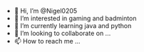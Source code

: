 - 👋 Hi, I’m @Nigel0205
- 👀 I’m interested in gaming and badminton
- 🌱 I’m currently learning java and python
- 💞️ I’m looking to collaborate on ...
- 📫 How to reach me ...

<!---
Nigel0205/Nigel0205 is a ✨ special ✨ repository because its `README.md` (this file) appears on your GitHub profile.
You can click the Preview link to take a look at your changes.
--->
